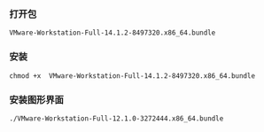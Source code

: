 ### 打开包

	VMware-Workstation-Full-14.1.2-8497320.x86_64.bundle

### 安装

	chmod +x  VMware-Workstation-Full-14.1.2-8497320.x86_64.bundle

### 安装图形界面

	./VMware-Workstation-Full-12.1.0-3272444.x86_64.bundle


